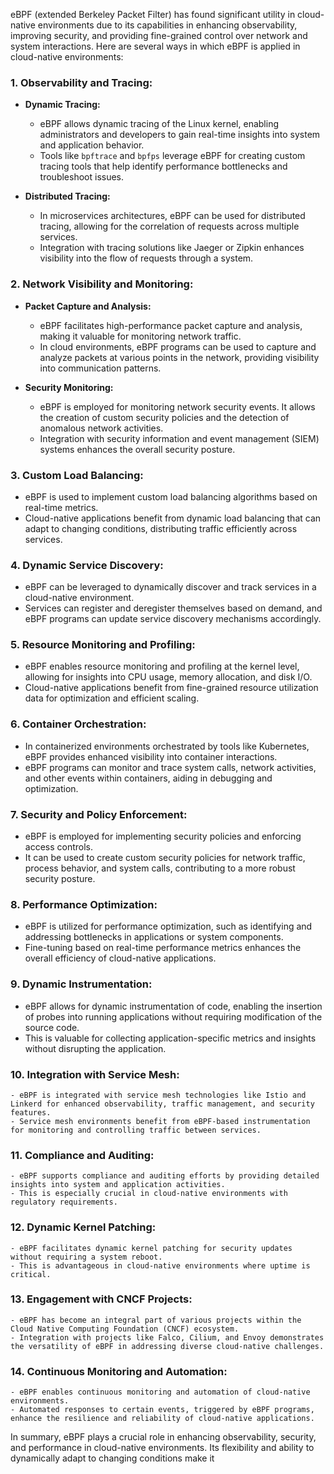 eBPF (extended Berkeley Packet Filter) has found significant utility in cloud-native environments due to its capabilities in enhancing observability, improving security, and providing fine-grained control over network and system interactions. Here are several ways in which eBPF is applied in cloud-native environments:

### 1. **Observability and Tracing:**
   - **Dynamic Tracing:**
     - eBPF allows dynamic tracing of the Linux kernel, enabling administrators and developers to gain real-time insights into system and application behavior.
     - Tools like `bpftrace` and `bpfps` leverage eBPF for creating custom tracing tools that help identify performance bottlenecks and troubleshoot issues.

   - **Distributed Tracing:**
     - In microservices architectures, eBPF can be used for distributed tracing, allowing for the correlation of requests across multiple services.
     - Integration with tracing solutions like Jaeger or Zipkin enhances visibility into the flow of requests through a system.

### 2. **Network Visibility and Monitoring:**
   - **Packet Capture and Analysis:**
     - eBPF facilitates high-performance packet capture and analysis, making it valuable for monitoring network traffic.
     - In cloud environments, eBPF programs can be used to capture and analyze packets at various points in the network, providing visibility into communication patterns.

   - **Security Monitoring:**
     - eBPF is employed for monitoring network security events. It allows the creation of custom security policies and the detection of anomalous network activities.
     - Integration with security information and event management (SIEM) systems enhances the overall security posture.

### 3. **Custom Load Balancing:**
   - eBPF is used to implement custom load balancing algorithms based on real-time metrics.
   - Cloud-native applications benefit from dynamic load balancing that can adapt to changing conditions, distributing traffic efficiently across services.

### 4. **Dynamic Service Discovery:**
   - eBPF can be leveraged to dynamically discover and track services in a cloud-native environment.
   - Services can register and deregister themselves based on demand, and eBPF programs can update service discovery mechanisms accordingly.

### 5. **Resource Monitoring and Profiling:**
   - eBPF enables resource monitoring and profiling at the kernel level, allowing for insights into CPU usage, memory allocation, and disk I/O.
   - Cloud-native applications benefit from fine-grained resource utilization data for optimization and efficient scaling.

### 6. **Container Orchestration:**
   - In containerized environments orchestrated by tools like Kubernetes, eBPF provides enhanced visibility into container interactions.
   - eBPF programs can monitor and trace system calls, network activities, and other events within containers, aiding in debugging and optimization.

### 7. **Security and Policy Enforcement:**
   - eBPF is employed for implementing security policies and enforcing access controls.
   - It can be used to create custom security policies for network traffic, process behavior, and system calls, contributing to a more robust security posture.

### 8. **Performance Optimization:**
   - eBPF is utilized for performance optimization, such as identifying and addressing bottlenecks in applications or system components.
   - Fine-tuning based on real-time performance metrics enhances the overall efficiency of cloud-native applications.

### 9. **Dynamic Instrumentation:**
   - eBPF allows for dynamic instrumentation of code, enabling the insertion of probes into running applications without requiring modification of the source code.
   - This is valuable for collecting application-specific metrics and insights without disrupting the application.

### 10. **Integration with Service Mesh:**
    - eBPF is integrated with service mesh technologies like Istio and Linkerd for enhanced observability, traffic management, and security features.
    - Service mesh environments benefit from eBPF-based instrumentation for monitoring and controlling traffic between services.

### 11. **Compliance and Auditing:**
    - eBPF supports compliance and auditing efforts by providing detailed insights into system and application activities.
    - This is especially crucial in cloud-native environments with regulatory requirements.

### 12. **Dynamic Kernel Patching:**
    - eBPF facilitates dynamic kernel patching for security updates without requiring a system reboot.
    - This is advantageous in cloud-native environments where uptime is critical.

### 13. **Engagement with CNCF Projects:**
    - eBPF has become an integral part of various projects within the Cloud Native Computing Foundation (CNCF) ecosystem.
    - Integration with projects like Falco, Cilium, and Envoy demonstrates the versatility of eBPF in addressing diverse cloud-native challenges.

### 14. **Continuous Monitoring and Automation:**
    - eBPF enables continuous monitoring and automation of cloud-native environments.
    - Automated responses to certain events, triggered by eBPF programs, enhance the resilience and reliability of cloud-native applications.

In summary, eBPF plays a crucial role in enhancing observability, security, and performance in cloud-native environments. Its flexibility and ability to dynamically adapt to changing conditions make it